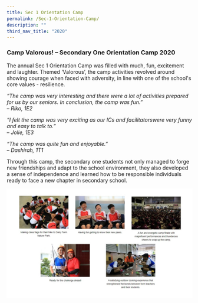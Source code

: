```yaml
---
title: Sec 1 Orientation Camp
permalink: /Sec-1-Orientation-Camp/
description: ""
third_nav_title: "2020"
---
```



### Camp Valorous! – Secondary One Orientation Camp 2020

The annual Sec 1 Orientation Camp was filled with much, fun, excitement and laughter. Themed ‘Valorous’, the camp activities revolved around showing courage when faced with adversity, in line with one of the school's core values - resilience.

_“The camp was very interesting and there were a lot of activities prepared for us by our seniors. In conclusion, the camp was fun.”  <br>
– Riko, 1E2_

_“I felt the camp was very exciting as our ICs and facilitatorswere very funny and easy to talk to.”_ <br>
_– Jolie, 1E3_

_“The camp was quite fun and enjoyable.”_ <br>
_– Dashirah, 1T1_

Through this camp, the secondary one students not only managed to forge new friendships and adapt to the school environment, they also developed a sense of independence and learned how to be responsible individuals ready to face a new chapter in secondary school.

![](/images/sec1%20camp.jpg)


